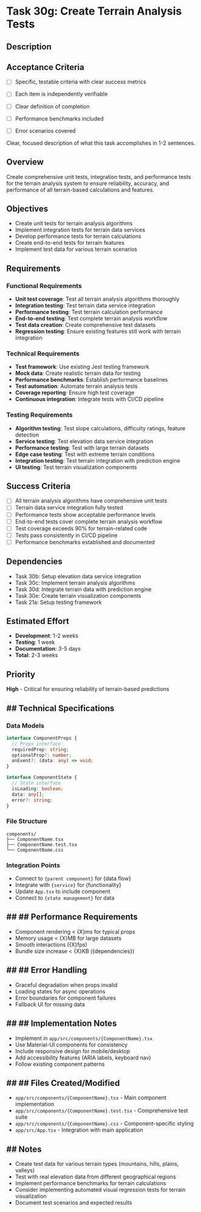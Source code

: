 # Task 30g: Create Terrain Analysis Tests

## Description
## Acceptance Criteria
- [ ] Specific, testable criteria with clear success metrics
- [ ] Each item is independently verifiable
- [ ] Clear definition of completion
- [ ] Performance benchmarks included
- [ ] Error scenarios covered


Clear, focused description of what this task accomplishes in 1-2 sentences.

## Overview
Create comprehensive unit tests, integration tests, and performance tests for the terrain analysis system to ensure reliability, accuracy, and performance of all terrain-based calculations and features.

## Objectives
- Create unit tests for terrain analysis algorithms
- Implement integration tests for terrain data services
- Develop performance tests for terrain calculations
- Create end-to-end tests for terrain features
- Implement test data for various terrain scenarios

## Requirements

### Functional Requirements
- **Unit test coverage**: Test all terrain analysis algorithms thoroughly
- **Integration testing**: Test terrain data service integration
- **Performance testing**: Test terrain calculation performance
- **End-to-end testing**: Test complete terrain analysis workflow
- **Test data creation**: Create comprehensive test datasets
- **Regression testing**: Ensure existing features still work with terrain integration

### Technical Requirements
- **Test framework**: Use existing Jest testing framework
- **Mock data**: Create realistic terrain data for testing
- **Performance benchmarks**: Establish performance baselines
- **Test automation**: Automate terrain analysis tests
- **Coverage reporting**: Ensure high test coverage
- **Continuous integration**: Integrate tests with CI/CD pipeline

### Testing Requirements
- **Algorithm testing**: Test slope calculations, difficulty ratings, feature detection
- **Service testing**: Test elevation data service integration
- **Performance testing**: Test with large terrain datasets
- **Edge case testing**: Test with extreme terrain conditions
- **Integration testing**: Test terrain integration with prediction engine
- **UI testing**: Test terrain visualization components

## Success Criteria
- [ ] All terrain analysis algorithms have comprehensive unit tests
- [ ] Terrain data service integration fully tested
- [ ] Performance tests show acceptable performance levels
- [ ] End-to-end tests cover complete terrain analysis workflow
- [ ] Test coverage exceeds 90% for terrain-related code
- [ ] Tests pass consistently in CI/CD pipeline
- [ ] Performance benchmarks established and documented

## Dependencies
- Task 30b: Setup elevation data service integration
- Task 30c: Implement terrain analysis algorithms
- Task 30d: Integrate terrain data with prediction engine
- Task 30e: Create terrain visualization components
- Task 21a: Setup testing framework

## Estimated Effort
- **Development**: 1-2 weeks
- **Testing**: 1 week
- **Documentation**: 3-5 days
- **Total**: 2-3 weeks

## Priority
**High** - Critical for ensuring reliability of terrain-based predictions

## ## Technical Specifications

### Data Models
```typescript
interface ComponentProps {
  // Props interface
  requiredProp: string;
  optionalProp?: number;
  onEvent?: (data: any) => void;
}

interface ComponentState {
  // State interface
  isLoading: boolean;
  data: any[];
  error?: string;
}
```

### File Structure
```
components/
├── ComponentName.tsx
├── ComponentName.test.tsx
└── ComponentName.css
```

### Integration Points
- Connect to `{parent component}` for {data flow}
- Integrate with `{service}` for {functionality}
- Update `App.tsx` to include component
- Connect to `{state management}` for data

## ## ## Performance Requirements
- Component rendering < {X}ms for typical props
- Memory usage < {X}MB for large datasets
- Smooth interactions ({X}fps)
- Bundle size increase < {X}KB ({dependencies})

## ## ## Error Handling
- Graceful degradation when props invalid
- Loading states for async operations
- Error boundaries for component failures
- Fallback UI for missing data

## ## ## Implementation Notes
- Implement in `app/src/components/{ComponentName}.tsx`
- Use Material-UI components for consistency
- Include responsive design for mobile/desktop
- Add accessibility features (ARIA labels, keyboard nav)
- Follow existing component patterns

## ## ## Files Created/Modified
- `app/src/components/{ComponentName}.tsx` - Main component implementation
- `app/src/components/{ComponentName}.test.tsx` - Comprehensive test suite
- `app/src/components/{ComponentName}.css` - Component-specific styling
- `app/src/App.tsx` - Integration with main application

## ## Notes
- Create test data for various terrain types (mountains, hills, plains, valleys)
- Test with real elevation data from different geographical regions
- Implement performance benchmarks for terrain calculations
- Consider implementing automated visual regression tests for terrain visualization
- Document test scenarios and expected results 
